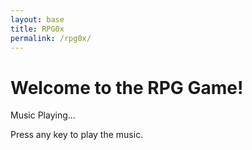 ```yaml
---
layout: base
title: RPG0x
permalink: /rpg0x/
---
```


<style>
.custom-alert {
    display: none;
    position: fixed;
    left: 50%;
    top: 50%;
    transform: translate(-50%, -50%);
    z-index: 1000;
}

.custom-alert button {
    background-color: transparent; /* Fully transparent background */
    display: flex; /* Use flexbox for layout */
    align-items: center; /* Center items vertically */
    justify-content: center; /* Center items horizontally */
    width: 100%; /* Adjust width to fit content */
    height: 100%; /* Adjust height to fit content */
    position: absolute; /* Position the button relative to the alert box */
}

</style>

<canvas id='gameCanvas'></canvas>
<h1>Welcome to the RPG Game!</h1>
<div id="indicator">Music Playing...</div>
<p>Press any key to play the music.</p>

<!-- Set the audio path using site.baseurl -->
<script>
    window.audioPath = "{{ site.baseurl }}/assets/sounds/rpgSong.mp3"; // This will be processed by Jekyll
</script>
<script src="{{site.baseurl}}/assets/js/rpg0x/rpgMusic.js"></script>
<div id="custom-alert" class="custom-alert">
    <button onclick="closeCustomAlert()" id="custom-alert-message"></button>
</div>

<script type="module">
    import GameControl from '{{site.baseurl}}/assets/js/rpg0x/GameControl.js';

    const path = "{{site.baseurl}}";

    // Start game engine
    GameControl.start(path);
</script>
